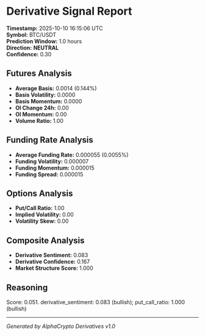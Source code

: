 # Derivative Signal Report

**Timestamp:** 2025-10-10 16:15:06 UTC  
**Symbol:** BTC/USDT  
**Prediction Window:** 1.0 hours  
**Direction:** **NEUTRAL**  
**Confidence:** 0.30

## Futures Analysis
- **Average Basis:** 0.0014 (0.144%)
- **Basis Volatility:** 0.0000
- **Basis Momentum:** 0.0000
- **OI Change 24h:** 0.00
- **OI Momentum:** 0.00
- **Volume Ratio:** 1.00

## Funding Rate Analysis
- **Average Funding Rate:** 0.000055 (0.0055%)
- **Funding Volatility:** 0.000007
- **Funding Momentum:** 0.000015
- **Funding Spread:** 0.000015

## Options Analysis
- **Put/Call Ratio:** 1.00
- **Implied Volatility:** 0.00
- **Volatility Skew:** 0.00

## Composite Analysis
- **Derivative Sentiment:** 0.083
- **Derivative Confidence:** 0.167
- **Market Structure Score:** 1.000

## Reasoning
Score: 0.051. derivative_sentiment: 0.083 (bullish); put_call_ratio: 1.000 (bullish)

---
*Generated by AlphaCrypto Derivatives v1.0*
